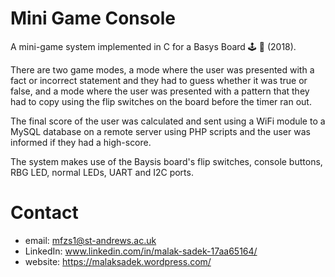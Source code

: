 # Mini Game Console
A mini-game system implemented in C for a Basys Board 🕹 🔌 (2018).

There are two game modes, a mode where the user was presented with a fact or incorrect statement and they had to guess whether it was true or false, and a mode where the user was presented with a pattern that they had to copy using the flip switches on the board before the timer ran out. 

The final score of the user was calculated and sent using a WiFi module to a MySQL database on a remote server using PHP scripts and the user was informed if they had a high-score. 

The system makes use of the Baysis board's flip switches, console buttons, RBG LED, normal LEDs, UART and I2C ports.

# Contact

* email: mfzs1@st-andrews.ac.uk
* LinkedIn: www.linkedin.com/in/malak-sadek-17aa65164/
* website: https://malaksadek.wordpress.com/
